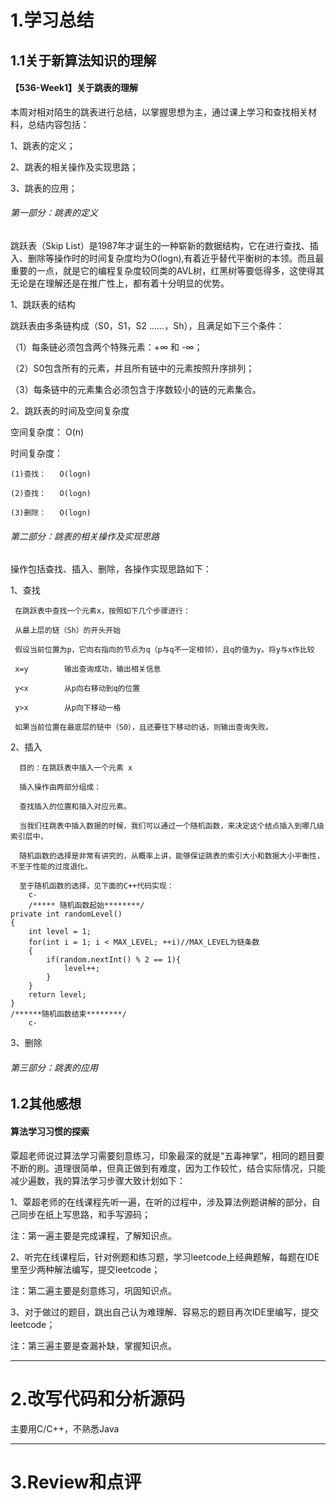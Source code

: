 # 1.学习总结

## 1.1关于新算法知识的理解

#### 【536-Week1】关于跳表的理解
本周对相对陌生的跳表进行总结，以掌握思想为主，通过课上学习和查找相关材料，总结内容包括：

1、跳表的定义；

2、跳表的相关操作及实现思路；

3、跳表的应用；
###### 第一部分：跳表的定义
   跳跃表（Skip List）是1987年才诞生的一种崭新的数据结构，它在进行查找、插入、删除等操作时的时间复杂度均为O(logn),有着近乎替代平衡树的本领。而且最重要的一点，就是它的编程复杂度较同类的AVL树，红黑树等要低得多，这使得其无论是在理解还是在推广性上，都有着十分明显的优势。

   1、跳跃表的结构
   
   跳跃表由多条链构成（S0，S1，S2 ……，Sh），且满足如下三个条件：
   
   （1）每条链必须包含两个特殊元素：+∞ 和 -∞；
  
   （2）S0包含所有的元素，并且所有链中的元素按照升序排列；

   （3）每条链中的元素集合必须包含于序数较小的链的元素集合。
   
   2、跳跃表的时间及空间复杂度
   
   空间复杂度： O(n)
   
   时间复杂度：
   
	(1)查找：	 O(logn)	
	
	(2)查找： 	 O(logn)	
   
	(3)删除：	 O(logn)	

###### 第二部分：跳表的相关操作及实现思路
   操作包括查找、插入、删除，各操作实现思路如下：
   
   1、查找
     
     在跳跃表中查找一个元素x，按照如下几个步骤进行：
     
     从最上层的链（Sh）的开头开始
     
     假设当前位置为p，它向右指向的节点为q（p与q不一定相邻），且q的值为y。将y与x作比较
      
     x=y		输出查询成功，输出相关信息
     
     y<x		从p向右移动到q的位置
     
     y>x		从p向下移动一格

     如果当前位置在最底层的链中（S0），且还要往下移动的话，则输出查询失败。

   2、插入
   
      目的：在跳跃表中插入一个元素 x
      
      插入操作由两部分组成：

      查找插入的位置和插入对应元素。
      
      当我们往跳表中插入数据的时候，我们可以通过一个随机函数，来决定这个结点插入到哪几级索引层中，
      
      随机函数的选择是非常有讲究的，从概率上讲，能够保证跳表的索引大小和数据大小平衡性，不至于性能的过度退化。
      
      至于随机函数的选择，见下面的C++代码实现：
        c-
        /***** 随机函数起始********/
	private int randomLevel()
	{
		int level = 1;
		for(int i = 1; i < MAX_LEVEL; ++i)//MAX_LEVEL为链条数
		{   
			if(random.nextInt() % 2 == 1){
				level++;
			}
		}		
		return level;
	}
	/******随机函数结束********/
        c-
   3、删除
   


###### 第三部分：跳表的应用





## 1.2其他感想

#### 算法学习习惯的探索

覃超老师说过算法学习需要刻意练习，印象最深的就是“五毒神掌”，相同的题目要不断的刷。道理很简单，但真正做到有难度，因为工作较忙，结合实际情况，只能减少遍数，我的算法学习步骤大致计划如下：

1、覃超老师的在线课程先听一遍，在听的过程中，涉及算法例题讲解的部分，自己同步在纸上写思路，和手写源码；

   注：第一遍主要是完成课程，了解知识点。
   
2、听完在线课程后，针对例题和练习题，学习leetcode上经典题解，每题在IDE里至少两种解法编写，提交leetcode；

   注：第二遍主要是刻意练习，巩固知识点。
   
3、对于做过的题目，跳出自己认为难理解、容易忘的题目再次IDE里编写，提交leetcode；

   注：第三遍主要是查漏补缺，掌握知识点。


---

# 2.改写代码和分析源码
主要用C/C++，不熟悉Java

---

# 3.Review和点评




